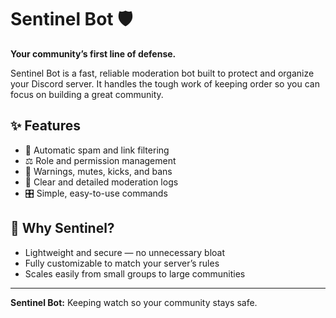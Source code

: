 # Sentinel Bot 🛡️
**Your community’s first line of defense.**

Sentinel Bot is a fast, reliable moderation bot built to protect and organize your Discord server. It handles the tough work of keeping order so you can focus on building a great community.

## ✨ Features
- 🚫 Automatic spam and link filtering  
- ⚖️ Role and permission management  
- 📜 Warnings, mutes, kicks, and bans  
- 📝 Clear and detailed moderation logs  
- 🎛️ Simple, easy-to-use commands  

## 🔹 Why Sentinel?
- Lightweight and secure — no unnecessary bloat  
- Fully customizable to match your server’s rules  
- Scales easily from small groups to large communities  

---

**Sentinel Bot:** Keeping watch so your community stays safe.  
